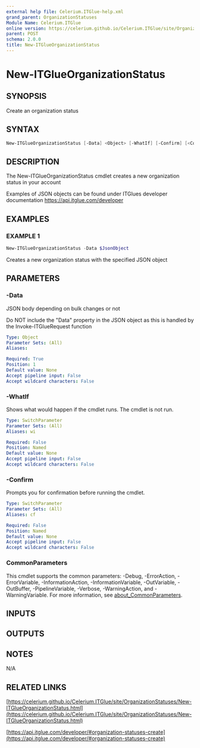 ```yaml
---
external help file: Celerium.ITGlue-help.xml
grand_parent: OrganizationStatuses
Module Name: Celerium.ITGlue
online version: https://celerium.github.io/Celerium.ITGlue/site/OrganizationStatuses/New-ITGlueOrganizationStatus.html
parent: POST
schema: 2.0.0
title: New-ITGlueOrganizationStatus
---
```


# New-ITGlueOrganizationStatus

## SYNOPSIS
Create an organization status

## SYNTAX

```powershell
New-ITGlueOrganizationStatus [-Data] <Object> [-WhatIf] [-Confirm] [<CommonParameters>]
```

## DESCRIPTION
The New-ITGlueOrganizationStatus cmdlet creates a new organization
status in your account

Examples of JSON objects can be found under ITGlues developer documentation
    https://api.itglue.com/developer

## EXAMPLES

### EXAMPLE 1
```powershell
New-ITGlueOrganizationStatus -Data $JsonObject
```

Creates a new organization status with the specified JSON object

## PARAMETERS

### -Data
JSON body depending on bulk changes or not

Do NOT include the "Data" property in the JSON object as this is handled
by the Invoke-ITGlueRequest function

```yaml
Type: Object
Parameter Sets: (All)
Aliases:

Required: True
Position: 1
Default value: None
Accept pipeline input: False
Accept wildcard characters: False
```

### -WhatIf
Shows what would happen if the cmdlet runs.
The cmdlet is not run.

```yaml
Type: SwitchParameter
Parameter Sets: (All)
Aliases: wi

Required: False
Position: Named
Default value: None
Accept pipeline input: False
Accept wildcard characters: False
```

### -Confirm
Prompts you for confirmation before running the cmdlet.

```yaml
Type: SwitchParameter
Parameter Sets: (All)
Aliases: cf

Required: False
Position: Named
Default value: None
Accept pipeline input: False
Accept wildcard characters: False
```

### CommonParameters
This cmdlet supports the common parameters: -Debug, -ErrorAction, -ErrorVariable, -InformationAction, -InformationVariable, -OutVariable, -OutBuffer, -PipelineVariable, -Verbose, -WarningAction, and -WarningVariable. For more information, see [about_CommonParameters](http://go.microsoft.com/fwlink/?LinkID=113216).

## INPUTS

## OUTPUTS

## NOTES
N/A

## RELATED LINKS

[https://celerium.github.io/Celerium.ITGlue/site/OrganizationStatuses/New-ITGlueOrganizationStatus.html](https://celerium.github.io/Celerium.ITGlue/site/OrganizationStatuses/New-ITGlueOrganizationStatus.html)

[https://api.itglue.com/developer/#organization-statuses-create](https://api.itglue.com/developer/#organization-statuses-create)

